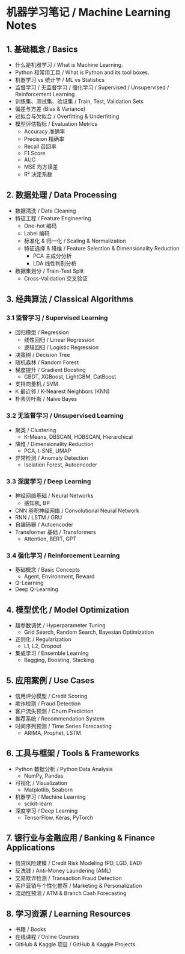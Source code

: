 # 机器学习笔记 / Machine Learning Notes

## 1. 基础概念 / Basics
- 什么是机器学习 / What is Machine Learning. 
- Python 和常用工具 / What is Python and its tool boxes. 
- 机器学习 vs 统计学 / ML vs Statistics
- 监督学习 / 无监督学习 / 强化学习 / Supervised / Unsupervised / Reinforcement Learning
- 训练集、测试集、验证集 / Train, Test, Validation Sets
- 偏差与方差 (Bias & Variance)
- 过拟合与欠拟合 / Overfitting & Underfitting
- 模型评估指标 / Evaluation Metrics
  - Accuracy 准确率
  - Precision 精确率
  - Recall 召回率
  - F1 Score
  - AUC
  - MSE 均方误差
  - R² 决定系数

## 2. 数据处理 / Data Processing
- 数据清洗 / Data Cleaning
- 特征工程 / Feature Engineering
  - One-hot 编码
  - Label 编码
  - 标准化 & 归一化 / Scaling & Normalization
  - 特征选择 & 降维 / Feature Selection & Dimensionality Reduction
    - PCA 主成分分析
    - LDA 线性判别分析
- 数据集划分 / Train-Test Split
  - Cross-Validation 交叉验证

## 3. 经典算法 / Classical Algorithms

### 3.1 监督学习 / Supervised Learning
- 回归模型 / Regression
  - 线性回归 / Linear Regression
  - 逻辑回归 / Logistic Regression
- 决策树 / Decision Tree
- 随机森林 / Random Forest
- 梯度提升 / Gradient Boosting
  - GBDT, XGBoost, LightGBM, CatBoost
- 支持向量机 / SVM
- K 最近邻 / K-Nearest Neighbors (KNN)
- 朴素贝叶斯 / Naive Bayes

### 3.2 无监督学习 / Unsupervised Learning
- 聚类 / Clustering
  - K-Means, DBSCAN, HDBSCAN, Hierarchical
- 降维 / Dimensionality Reduction
  - PCA, t-SNE, UMAP
- 异常检测 / Anomaly Detection
  - Isolation Forest, Autoencoder

### 3.3 深度学习 / Deep Learning
- 神经网络基础 / Neural Networks
  - 感知机, BP
- CNN 卷积神经网络 / Convolutional Neural Network
- RNN / LSTM / GRU
- 自编码器 / Autoencoder
- Transformer 基础 / Transformers
  - Attention, BERT, GPT

### 3.4 强化学习 / Reinforcement Learning
- 基础概念 / Basic Concepts
  - Agent, Environment, Reward
- Q-Learning
- Deep Q-Learning

## 4. 模型优化 / Model Optimization
- 超参数调优 / Hyperparameter Tuning
  - Grid Search, Random Search, Bayesian Optimization
- 正则化 / Regularization
  - L1, L2, Dropout
- 集成学习 / Ensemble Learning
  - Bagging, Boosting, Stacking

## 5. 应用案例 / Use Cases
- 信用评分模型 / Credit Scoring
- 欺诈检测 / Fraud Detection
- 客户流失预测 / Churn Prediction
- 推荐系统 / Recommendation System
- 时间序列预测 / Time Series Forecasting
  - ARIMA, Prophet, LSTM

## 6. 工具与框架 / Tools & Frameworks
- Python 数据分析 / Python Data Analysis
  - NumPy, Pandas
- 可视化 / Visualization
  - Matplotlib, Seaborn
- 机器学习 / Machine Learning
  - scikit-learn
- 深度学习 / Deep Learning
  - TensorFlow, Keras, PyTorch

## 7. 银行业与金融应用 / Banking & Finance Applications
- 信贷风险建模 / Credit Risk Modeling (PD, LGD, EAD)
- 反洗钱 / Anti-Money Laundering (AML)
- 交易欺诈检测 / Transaction Fraud Detection
- 客户营销与个性化推荐 / Marketing & Personalization
- 流动性预测 / ATM & Branch Cash Forecasting

## 8. 学习资源 / Learning Resources
- 书籍 / Books
- 在线课程 / Online Courses
- GitHub & Kaggle 项目 / GitHub & Kaggle Projects
